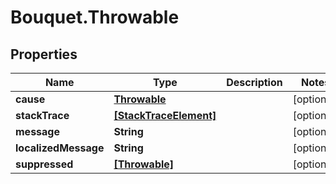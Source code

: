 # Bouquet.Throwable

## Properties
Name | Type | Description | Notes
------------ | ------------- | ------------- | -------------
**cause** | [**Throwable**](Throwable.md) |  | [optional] 
**stackTrace** | [**[StackTraceElement]**](StackTraceElement.md) |  | [optional] 
**message** | **String** |  | [optional] 
**localizedMessage** | **String** |  | [optional] 
**suppressed** | [**[Throwable]**](Throwable.md) |  | [optional] 


